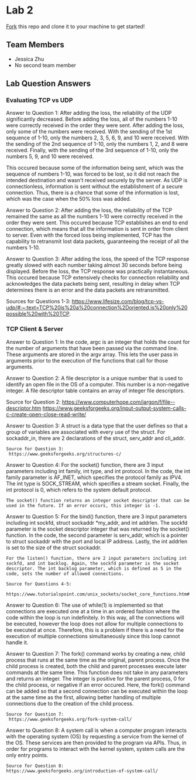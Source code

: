 # Lab 2
[Fork](https://docs.github.com/en/get-started/quickstart/fork-a-repo) this repo and clone it to your machine to get started!

## Team Members
- Jessica Zhu
- No second team member

## Lab Question Answers 

### Evaluating TCP vs UDP
 Answer to Question 1: 
  After adding the loss, the reliability of the UDP significantly decreased. 
  Before adding the loss, all of the numbers 1-10 were correctly received in
  the order they were sent. After adding the loss, only some of the numbers
  were received. With the sending of the 1st sequence of 1-10, only the
  numbers 2, 3, 5, 6, 9, and 10 were received. With the sending of the 2nd
  sequence of 1-10, only the numbers 1, 2, and 8 were received. Finally, 
  with the sending of the 3rd sequence of 1-10, only the numbers 5, 9, and 
  10 were received.
  
  This occured because some of the information being sent, which was the
  sequence of numbers 1-10, was forced to be lost, so it did not reach the
  intended destination and wasn't received securely by the server. As UDP is
  connectionless, information is sent without the establishment of a secure
  connection. Thus, there is a chance that some of the information is lost, 
  which was the case when the 50% loss was added.
  
 Answer to Question 2:
  After adding the loss, the reliability of the TCP remained the same as all
  the numbers 1-10 were correctly received in the order they were sent. This 
  occured because TCP establishes an end to end connection, which means that
  all the information is sent in order from client to server. Even with the 
  forced loss being implemented, TCP has the capability to retransmit lost 
  data packets, guaranteeing the receipt of all the numbers 1-10. 
 
 Answer to Question 3:
  After adding the loss, the speed of the TCP response greatly slowed with
  each number taking almost 30 seconds before being displayed. Before the 
  loss, the TCP response was practically instantaneous. This occured because
  TCP extensively checks for connection reliability and acknowledges the 
  data packets being sent, resulting in delay when TCP determines there is 
  an error and the data packets are retransmitted.
  
 Sources for Questions 1-3:
  https://www.lifesize.com/blog/tcp-vs-udp/#:~:text=TCP%20is%20a%20connection%2Doriented,is%20only%20possible%20with%20TCP.
  
### TCP Client & Server
  Answer to Question 1:
   In the code, argc is an integer that holds the count for the number of
   arguments that have been passed via the command line. These arguments are
   stored in the argv array. This lets the user pass in arguments prior to
   the execution of the functions that call for those arguments.
   
  Answer to Question 2:
   A file descriptor is a unique number that is used to identify an open 
   file in the OS of a computer. This number is a non-negative integer. A 
   file descriptor table contains an array of integer file descriptors.
   
   Source for Question 2:
    https://www.computerhope.com/jargon/f/file--descriptor.htm 
    https://www.geeksforgeeks.org/input-output-system-calls-c-create-open-close-read-write/
    
  Answer to Question 3:
    A struct is a data type that the user defines so that a group of
    variables are associated with every use of the struct. For sockaddr_in,
    there are 2 declarations of the struct, serv_addr and cli_addr.
    
    Source for Question 3:
     https://www.geeksforgeeks.org/structures-c/
     
  Answer to Question 4:
    For the socket() function, there are 3 input parameters including int
    family, int type, and int protocol. In the code, the int family 
    parameter is AF_INET, which specifies the protocol family as IPV4. The 
    int type is SOCK_STREAM, which specifies a stream socket. Finally, the 
    int protocol is 0, which refers to the system default protocol. 
    
    The socket() function returns an integer socket descriptor that can be
    used in the future. If an error occurs, this integer is -1.
    
  Answer to Question 5:
    For the bind() function, there are 3 input parameters including int
    sockfd, struct sockaddr *my_addr, and int addrlen. The sockfd parameter 
    is the socket descriptor integer that was returned by the socket()
    function. In the code, the second parameter is serv_addr, which is a 
    pointer to struct sockaddr with the port and local IP address. Lastly,
    the int addrlen is set to the size of the struct sockaddr.
    
    For the listen() function, there are 2 input parameters including int
    sockfd, and int backlog. Again, the sockfd parameter is the socket
    descriptor. The int backlog parameter, which is defined as 5 in the 
    code, sets the number of allowed connections.
    
    Source for Questions 4-5:
     https://www.tutorialspoint.com/unix_sockets/socket_core_functions.htm#
     
  Answer to Question 6:
    The use of while(1) is implemented so that connections are executed one
    at a time in an ordered fashion where the code within the loop is run
    indefinitely. In this way, all the connections will be executed, however
    the loop does not allow for multiple connections to be executed at once.
    Therefore, this is a problem if there is a need for the execution of 
    multiple connections simultaneously since this loop cannot handle it.
    
  Answer to Question 7:
    The fork() command works by creating a new, child process that runs at 
    the same time as the original, parent process. Once the child process is
    created, both the child and parent processes execute later commands at
    the same time. This function does not take in any parameters and returns
    an integer. The integer is positive for the parent process, 0 for the 
    child process, or negative if an error occured. Here, the fork() command
    can be added so that a second connection can be executed within the loop
    at the same time as the first, allowing better handling of multiple
    connections due to the creation of the child process.
    
    Source for Question 7:
     https://www.geeksforgeeks.org/fork-system-call/
    
  Answer to Question 8:
    A system call is when a computer program interacts with the operating
    system (OS) by requesting a service from the kernel of the OS. These
    services are then provided to the program via APIs. Thus, in order for
    programs to interact with the kernel system, system calls are the only
    entry points.
    
    Source for Question 8:
    https://www.geeksforgeeks.org/introduction-of-system-call/

